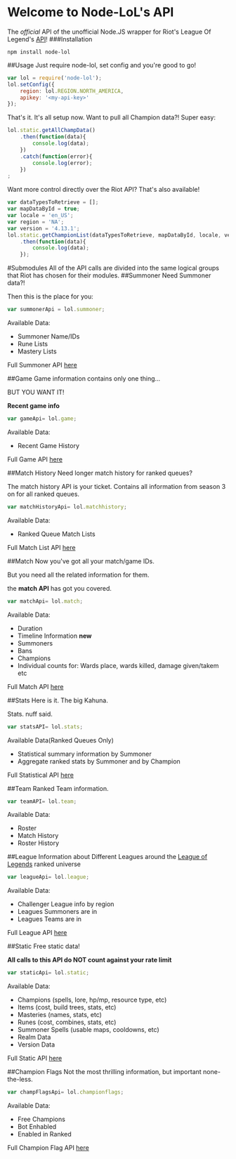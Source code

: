 # Welcome to Node-LoL's API
The *official* API of the unofficial Node.JS wrapper for Riot's League Of Legend's [API](http://developer.riotgames.com)!
###Installation
```
npm install node-lol
```

##Usage
Just require node-lol, set config and you're good to go!
```javascript
var lol = require('node-lol');
lol.setConfig({
    region: lol.REGION.NORTH_AMERICA,
    apikey: '<my-api-key>'
});
```
That's it.  It's all setup now.
Want to pull all Champion data?!
Super easy:
```javascript
lol.static.getAllChampData()
	.then(function(data){
    	console.log(data);
	})
	.catch(function(error){
		console.log(error);
	})
;
```
Want more control directly over the Riot API?
That's also available!
```javascript
var dataTypesToRetrieve = [];
var mapDataById = true;
var locale = 'en_US';
var region = 'NA';
var version = '4.13.1';
lol.static.getChampionList(dataTypesToRetrieve, mapDataById, locale, version, region)
	.then(function(data){
    	console.log(data);
	});
```

#Submodules
All of the API calls are divided into the same logical groups that Riot has chosen for their modules.
##Summoner
Need Summoner data?!

Then this is the place for you:
```javascript
var summonerApi = lol.summoner;
```
Available Data:
- Summoner Name/IDs
- Rune Lists
- Mastery Lists

Full Summoner API [here](module-summoner.html)

##Game
Game information contains only one thing...

BUT YOU WANT IT!

**Recent game info**
```javascript
var gameApi= lol.game;
```
Available Data:
- Recent Game History

Full Game API [here](module-game.html)

##Match History
Need longer match history for ranked queues?

The match history API is your ticket.
Contains all information from season 3 on for all ranked queues.
```javascript
var matchHistoryApi= lol.matchhistory;
```
Available Data:
- Ranked Queue Match Lists

Full Match List API [here](module-matchlist.html)

##Match
Now you've got all your match/game IDs.

But you need all the related information for them.

the **match API** has got you covered.
```javascript
var matchApi= lol.match;
```
Available Data:
- Duration
- Timeline Information **new**
- Summoners
- Bans
- Champions
- Individual counts for: Wards place, wards killed, damage given/takem etc

Full Match API [here](module-match.html)

##Stats
Here is it.  The big Kahuna.

Stats. nuff said.
```javascript
var statsAPI= lol.stats;
```

Available Data(Ranked Queues Only)
- Statistical summary information by Summoner
- Aggregate ranked stats by Summoner and by Champion


Full Statistical API [here](module-stats.html)

##Team
Ranked Team information.

```javascript
var teamAPI= lol.team;
```
Available Data:
- Roster
- Match History
- Roster History

##League
Information about Different Leagues around the [League of Legends](http://www.leagueoflegends.com) ranked universe

```javascript
var leagueApi= lol.league;
```
Available Data:
- Challenger League info by region
- Leagues Summoners are in
- Leagues Teams are in

Full League API [here](module-league.html)

##Static
Free static data!

**All calls to this API do NOT count against your rate limit**

```javascript
var staticApi= lol.static;
```
Available Data:
- Champions (spells, lore, hp/mp, resource type, etc)
- Items (cost, build trees, stats, etc)
- Masteries (names, stats, etc)
- Runes (cost, combines, stats, etc)
- Summoner Spells (usable maps, cooldowns, etc)
- Realm Data
- Version Data

Full Static API [here](module-static.html)


##Champion Flags
Not the most thrilling information, but important none-the-less.
```javascript
var champFlagsApi= lol.championflags;
```
Available Data:
- Free Champions
- Bot Enhabled
- Enabled in Ranked

Full Champion Flag API [here](module-championflags.html)
